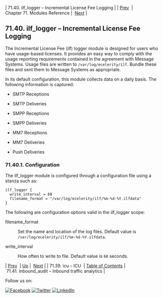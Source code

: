 | 71.40. ilf_logger – Incremental License Fee Logging |
| [Prev](modules.icu.php)  | Chapter 71. Modules Reference |  [Next](modules.inbound_audit.php) |

## 71.40. ilf_logger – Incremental License Fee Logging

The Incremental License Fee (ilf) logger module is designed for users who have usage-based licenses. It provides an easy way to comply with the usage reporting requirements contained in the agreement with Message Systems. Usage files are written to `/var/log/ecelerity/ilf`. Bundle these files and sent them to Message Systems as appropriate.

In its default configuration, this module collects data on a daily basis. The following information is captured:

*   SMTP Receptions

*   SMTP Deliveries

*   SMPP Receptions

*   SMPP Deliveries

*   MM7 Receptions

*   MM7 Deliveries

*   Push Deliveries

### 71.40.1. Configuration

The ilf_logger module is configured through a configuration file using a stanza such as:

```
ilf_logger {
  write_interval = 60
  filename_format = "/var/log/ecelerity/ilf/%m-%d-%Y.ilfdata"
}
```

The following are configuration options valid in the ilf_logger scope:

<dl class="variablelist">

<dt>filename_format</dt>

<dd>

Set the name and location of the log files. Default value is `/var/log/ecelerity/ilf/%m-%d-%Y.ilfdata`.

</dd>

<dt>write_interval</dt>

<dd>

How often to write to file. Default value is `60` seconds.

</dd>

</dl>

| [Prev](modules.icu.php)  | [Up](modules.php) |  [Next](modules.inbound_audit.php) |
| 71.39. icu – ICU  | [Table of Contents](index.php) |  71.41. inbound_audit – Inbound traffic analytics |

Follow us on:

[![Facebook](https://support.messagesystems.com/images/icon-facebook.png)](http://www.facebook.com/messagesystems) [![Twitter](https://support.messagesystems.com/images/icon-twitter.png)](http://twitter.com/#!/MessageSystems) [![LinkedIn](https://support.messagesystems.com/images/icon-linkedin.png)](http://www.linkedin.com/company/message-systems)